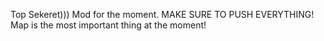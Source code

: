 Top Sekeret))) Mod for the moment.
MAKE SURE TO PUSH EVERYTHING! Map is the most important thing at the moment!
